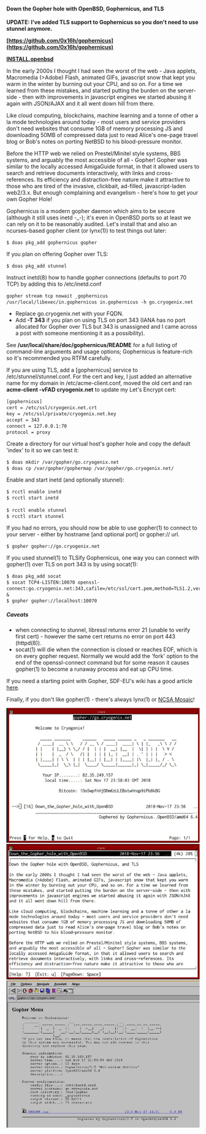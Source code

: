 #### Down the Gopher hole with OpenBSD, Gophernicus, and TLS

**UPDATE: I've added TLS support to Gophernicus so you don't need to use stunnel anymore.** 

**[https://github.com/0x16h/gophernicus](https://github.com/0x16h/gophernicus)**

**[INSTALL.openbsd](https://github.com/0x16h/gophernicus/blob/master/INSTALL.openbsd)**

In the early 2000s I thought I had seen the worst of the web - Java applets, Macromedia (>Adobe) Flash, animated GIFs, javascript snow that kept you warm in the winter by burning out your CPU, and so on.  For a time we learned from these mistakes, and started putting the burden on the server-side - then with improvements in javascript engines we started abusing it again with JSON/AJAX and it all went down hill from there.

Like cloud computing, blockchains, machine learning and a tonne of other a la mode technologies around today - most users and service providers don't need websites that consume 1GB of memory processing JS and downloading 50MB of compressed data just to read Alice's one-page travel blog or Bob's notes on porting NetBSD to his blood-pressure monitor.

Before the HTTP web we relied on Prestel/Minitel style systems, BBS systems, and arguably the most accessible of all - Gopher! Gopher was similar to the locally accessed AmigaGuide format, in that it allowed users to search and retrieve documents interactively, with links and cross-references. Its efficiency and distraction-free nature make it attractive to those who are tired of the invasive, clickbait, ad-filled, javascript-laden web2/3.x. But enough complaining and evangelism - here's how to get your own Gopher Hole!

Gophernicus is a modern gopher daemon which aims to be secure (although it still uses inetd -_-); it's even in OpenBSD ports so at least we can rely on it to be reasonably audited. Let's install that and also an ncurses-based gopher client (or lynx(1)) to test things out later:

    $ doas pkg_add gophernicus gopher

If you plan on offering Gopher over TLS:

    $ doas pkg_add stunnel

Instruct inetd(8) how to handle gopher connections (defaults to port 70 TCP) by adding this to /etc/inetd.conf

    gopher stream tcp nowait _gophernicus /usr/local/libexec/in.gophernicus in.gophernicus -h go.cryogenix.net

- Replace go.cryogenix.net with your FQDN. 
- Add **-T 343** if you plan on using TLS on port 343 (IANA has no port allocated for Gopher over TLS but 343 is unassigned and I came across a post with someone mentioning it as a possibility).

See **/usr/local/share/doc/gophernicus/README** for a full listing of command-line arguments and usage options; Gophernicus is feature-rich so it's recommended you RTFM carefully.

If you are using TLS, add a [gophernicus] service to /etc/stunnel/stunnel.conf. For the cert and key, I just added an alternative name for my domain in /etc/acme-client.conf, moved the old cert and ran **acme-client -vFAD cryogenix.net** to update my Let's Encrypt cert:

    [gophernicus]
    cert = /etc/ssl/cryogenix.net.crt
    key = /etc/ssl/private/cryogenix.net.key
    accept = 343
    connect = 127.0.0.1:70
    protocol = proxy
    
Create a directory for our virtual host's gopher hole and copy the default 'index' to it so we can test it:

    $ doas mkdir /var/gopher/go.cryogenix.net
    $ doas cp /var/gopher/gophermap /var/gopher/go.cryogenix.net/

Enable and start inetd (and optionally stunnel):

    $ rcctl enable inetd
    $ rcctl start inetd
    
    $ rcctl enable stunnel
    $ rcctl start stunnel

If you had no errors, you should now be able to use gopher(1) to connect to your server - either by hostname [and optional port] or gopher:// url.

    $ gopher gopher://go.cryogenix.net

If you used stunnel(1) to TLSify Gophernicus, one way you can connect with gopher(1) over TLS on port 343 is by using socat(1):

    $ doas pkg_add socat
    $ socat TCP4-LISTEN:10070 openssl-connect:go.cryogenix.net:343,cafile=/etc/ssl/cert.pem,method=TLS1.2,verify=0,reuseaddr &
    $ gopher gopher://localhost:10070

##### Caveats #####

- when connecting to stunnel, libressl returns error 21 (unable to verify first cert) - however the same cert returns no error on port 443 (httpd(8)).
- socat(1) will die when the connection is closed or reaches EOF, which is on every gopher request. Normally we would add the 'fork' option to the end of the openssl-connect command but for some reason it causes gopher(1) to become a runaway process and eat up CPU time.

If you need a starting point with Gopher, SDF-EU's wiki has a good article [here](https://sdfeu.org/w/tutorials:gopher).

Finally, if you don't like gopher(1) - there's always lynx(1) or [NCSA Mosaic](https://cryogenix.net/NCSA_Mosaic_OpenBSD.html)!

![Gopher client viewing cryogenix](gop2.jpg)
![Gopher client viewing cryogenix](gop3.jpg)
![Gopher on Mosaic Screenshot](gop.jpg)
